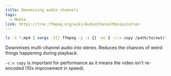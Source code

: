 ```yaml
---
title: Downmixing audio channels
tags:
  - Media
link: https://trac.ffmpeg.org/wiki/AudioChannelManipulation
---
```


```bash
ls -1 *.mp4 | xargs -I{} ffmpeg -y -i {} -ac 2 -c:v copy /path/to/out/{}
```

Downmixes multi-channel audio into stereo. Reduces the chances of weird things happening during playback.

`-c:v copy` is important for performance as it means the video isn't re-encoded (10x improvement in speed).
